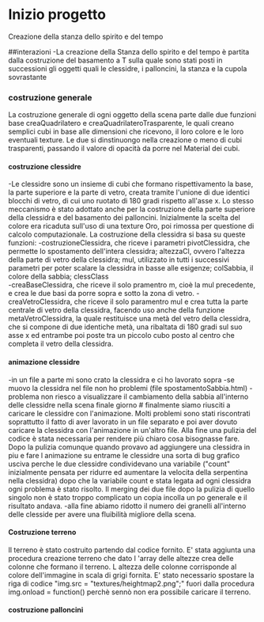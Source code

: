 # Inizio progetto
Creazione della stanza dello spirito e del tempo

##interazioni
-La creazione della Stanza dello spirito e del tempo è partita dalla costruzione del basamento a T sulla quale sono stati posti in successioni gli oggetti quali le clessidre, i palloncini, la stanza e la cupola sovrastante
### costruzione generale
La costruzione generale di ogni oggetto della scena parte dalle due funzioni base creaQuadrilatero e creaQuadrilateroTrasparente, le quali creano semplici cubi in base alle dimensioni che ricevono, il loro colore e le loro eventuali texture. Le due si dinstinuongo nella creazione o meno di cubi trasparenti, passando il valore di opacità da porre nel Material dei cubi.
#### costruzione clessidre
-Le clessidre sono un insieme di cubi che formano rispettivamento la base, la parte superiore e la parte di vetro, creata tramite l'unione di due identici blocchi di vetro, di cui uno ruotato di 180 gradi rispetto all'asse x. Lo stesso meccanismo è stato adottato anche per la costruzione della parte superiore della  clessidra e del basamento dei palloncini. Inizialmente la scelta del colore era ricaduta sull'uso di una texture Oro, poi rimossa per questione di calcolo computazionale. La costruzione della clessidra si basa su queste funzioni:
-costruzioneClessidra, che riceve i parametri pivotClessidra, che permette lo spostamento dell'intera clessidra; altezzaCl, ovvero l'altezza della parte di vetro della clessidra; mul, utilizzato in tutti i successivi parametri per poter scalare la clessidra in basse alle esigenze; colSabbia, il colore della sabbia; clessClass   
-creaBaseClessidra, che riceve il solo pramentro m, cioè la mul precedente, e crea le due basi da porre sopra e sotto la zona di vetro.
-creaVetroClessidra, che riceve il solo paramentro mul e crea tutta la parte centrale di vetro della clessidra, facendo uso anche della funzione metaVetroClessidra, la quale restituisce una metà del vetro della clessidra, che si compone di due identiche metà, una ribaltata di 180 gradi sul suo asse x ed entrambe poi poste tra un piccolo cubo posto al centro che completa il vetro della clessidra.
#### animazione clessidre
-in un file a parte mi sono crato la clessidra e ci ho lavorato sopra
-se muovo la clessidra nel file non ho problemi (file spostamentoSabbia.html)
-problema non riesco a visualizzare il cambiamento della sabbia all'interno delle clessidre nella scena finale
giorno # finalmente siamo riusciti a caricare le clessidre con l'animazione. Molti problemi sono stati riscontrati soprattutto il fatto di aver lavorato in un file separato e poi aver dovuto caricare la clessidra con l'animazione in un'altro file.
Alla fine una pulizia del codice è stata necessaria per rendere più chiaro cosa bisognasse fare.
Dopo la pulizia comunque quando provavo ad aggiungere una clessidra in piu e fare l animazione su entrame le clessidre una sorta di bug grafico usciva perche le due clessidre condividevano una variabile ("count" inizialmente pensata per ridurre ed aumentare la velocita della serpentina nella clessidra) dopo che la variabile count e stata legata ad ogni clessidra ogni problema è stato risolto.
Il merging dei due file dopo la pulizia di quello singolo non è stato troppo complicato  un copia incolla un po generale e il risultato andava.
-alla fine abiamo ridotto il numero dei granelli all'interno delle clesside per avere una fluibilità migliore della scena.

#### Costruzione terreno
Il terreno è stato costruito partendo dal codice fornito. E' stata aggiunta una procedura creazione terreno che dato l 'array delle altezze crea delle colonne che formano il terreno.
L altezza delle colonne corrisponde al colore dell'immagine in scala di grigi fornita. 
E' stato necessario spostare la riga di codice "img.src = "textures/heightmap2.png";" fuori dalla procedura img.onload = function() perchè sennò non era possibile caricare il terreno. 
#### costruzione palloncini
